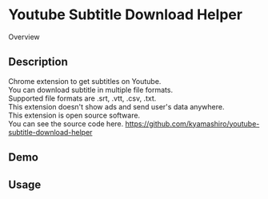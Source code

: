 Youtube Subtitle Download Helper
====

Overview

## Description
Chrome extension to get subtitles on Youtube.  
You can download subtitle in multiple file formats.  
Supported file formats are .srt, .vtt, .csv, .txt.  
This extension doesn't show ads and send user's data anywhere.  
This extension is open source software.  
You can see the source code here. https://github.com/kyamashiro/youtube-subtitle-download-helper

## Demo

## Usage

